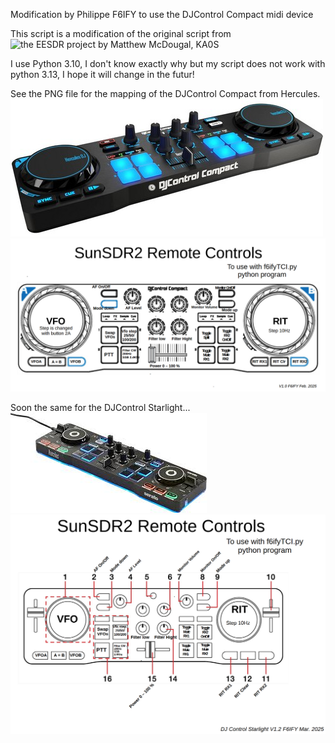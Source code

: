 
Modification by Philippe F6IFY to use the DJControl Compact midi device

This script is a modification of the original script from ![the EESDR project
by Matthew McDougal, KA0S](https://github.com/ars-ka0s/eesdr-tci)

I use Python 3.10, I don't know exactly why but my script does not work with python 3.13, I hope it will change in the futur!

See the PNG file for the mapping of the DJControl Compact from Hercules.
![DJControl Compact Image](./DJ-Control.jpg)
![DJControl Compact Mapping](DJControlMapping.PNG)

Soon the same for the DJControl Starlight...
![DJControl Starlight Image](./DJStarlight.jpg)
![DJControl Compact Mapping](Starlight-sunSDR-v1.2.PNG)